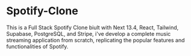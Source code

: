 # Spotify-Clone
This is a Full Stack Spotify Clone biult with Next 13.4, React, Tailwind, Supabase, PostgreSQL, and Stripe, i've  develop a complete music streaming application from scratch, replicating the popular features and functionalities of Spotify. 
